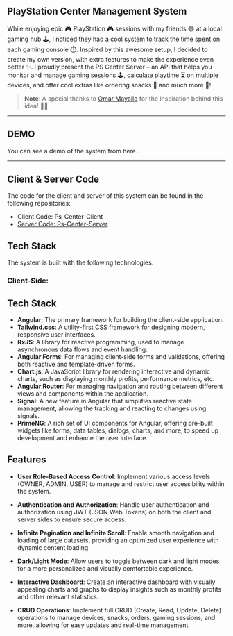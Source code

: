 ## PlayStation Center Management System

While enjoying epic 🎮 PlayStation 🎮 sessions with my friends 😄 at a local gaming hub 🕹️, I noticed they had a cool system to track the time spent on each gaming console ⏱️. Inspired by this awesome setup, I decided to create my own version, with extra features to make the experience even better ✨. I proudly present the PS Center Server – an API that helps you monitor and manage gaming sessions 🕹️, calculate playtime ⏳ on multiple devices, and offer cool extras like ordering snacks 🍿 and much more 🚀!

> **Note**: A special thanks to [Omar Mayallo](https://github.com/omar1Mayallo) for the inspiration behind this idea! 🙏✨

<hr/>

## DEMO

You can see a demo of the system from here.

<hr/>

## Client & Server Code

The code for the client and server of this system can be found in the following repositories:

- Client Code: Ps-Center-Client
- [Server Code: Ps-Center-Server](https://github.com/omar1Mayallo/ps-center-server)

## Tech Stack

The system is built with the following technologies:

### Client-Side:

## Tech Stack

- **Angular**: The primary framework for building the client-side application.
- **Tailwind.css**: A utility-first CSS framework for designing modern, responsive user interfaces.
- **RxJS**: A library for reactive programming, used to manage asynchronous data flows and event handling.
- **Angular Forms**: For managing client-side forms and validations, offering both reactive and template-driven forms.
- **Chart.js**: A JavaScript library for rendering interactive and dynamic charts, such as displaying monthly profits, performance metrics, etc.
- **Angular Router**: For managing navigation and routing between different views and components within the application.
- **Signal**: A new feature in Angular that simplifies reactive state management, allowing the tracking and reacting to changes using signals.
- **PrimeNG**: A rich set of UI components for Angular, offering pre-built widgets like forms, data tables, dialogs, charts, and more, to speed up development and enhance the user interface.

## Features

- **User Role-Based Access Control**:
  Implement various access levels (OWNER, ADMIN, USER) to manage and restrict user accessibility within the system.

- **Authentication and Authorization**:
  Handle user authentication and authorization using JWT (JSON Web Tokens) on both the client and server sides to ensure secure access.

- **Infinite Pagination and Infinite Scroll**:
  Enable smooth navigation and loading of large datasets, providing an optimized user experience with dynamic content loading.

- **Dark/Light Mode**:
  Allow users to toggle between dark and light modes for a more personalized and visually comfortable experience.

- **Interactive Dashboard**:
  Create an interactive dashboard with visually appealing charts and graphs to display insights such as monthly profits and other relevant statistics.

- **CRUD Operations**:
  Implement full CRUD (Create, Read, Update, Delete) operations to manage devices, snacks, orders, gaming sessions, and more, allowing for easy updates and real-time management.
